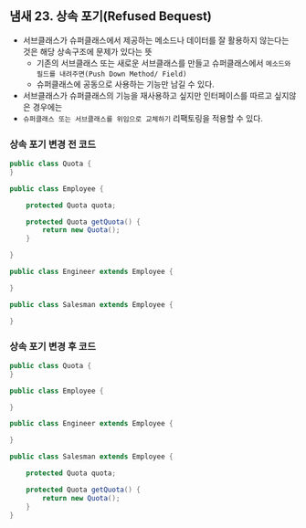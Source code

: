 ## 냄새 23. 상속 포기(Refused Bequest)
- 서브클래스가 슈퍼클래스에서 제공하는 메소드나 데이터를 잘 활용하지 않는다는 것은 해당 상속구조에 문제가 있다는 뜻
  - 기존의 서브클래스 또는 새로운 서브클래스를 만들고 슈퍼클래스에서 `메소드와 필드를 내려주면(Push Down Method/ Field)` 
  - 슈퍼클래스에 공동으로 사용하는 기능만 남길 수 있다.
- 서브클래스가 슈퍼클래스의 기능을 재사용하고 싶지만 인터페이스를 따르고 싶지않은 경우에는 
- `슈퍼클래스 또는 서브클래스를 위임으로 교체하기` 리팩토링을 적용할 수 있다.

### 상속 포기 변경 전 코드
```java
public class Quota {
}

public class Employee {

    protected Quota quota;

    protected Quota getQuota() {
        return new Quota();
    }

}

public class Engineer extends Employee {

}

public class Salesman extends Employee {

}
```

### 상속 포기 변경 후 코드
```java
public class Quota {
}

public class Employee {

}

public class Engineer extends Employee {

}

public class Salesman extends Employee {

    protected Quota quota;

    protected Quota getQuota() {
        return new Quota();
    }
}
```